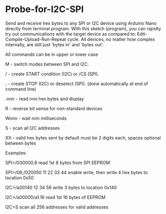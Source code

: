 # Probe-for-I2C-SPI

Send and receive hex bytes to any SPI or I2C device using Arduino Nano directly from terminal program. With this sketch (program), you can rapidly try out communications with the target device as compared to: Edit-Compile-Upload-Run-Repeat cycle.  All devices, no matter how complex internally, are still just 'bytes in' and 'bytes out'.

All commands can be in upper or lower case

M - switch modes between SPI and I2C.

/ - create START condition (I2C) or /CS (SPI).

; - create STOP (I2C) or deselect (SPI). (done automatically at end of command line)

.nnn - read nnn hex bytes and display

R - reverse bit sense for non-standard devices

Wnnn - wait nnn milliseconds

S - scan all I2C addresses

XX - valid hex bytes sent by default must be 2 digits each, spaces optional between bytes



Examples:

SPI>/030000.8   read 1st 8 bytes from SPI EEPROM

SPI>/06;/020050 11 22 33 44  enable write, then write 4 hex bytes to location 0x50

I2C>/a00140 12 34 56    write 3 bytes to location 0x140

I2C>/a00000/a1.16       read 1st 16 bytes of EEPROM

I2C>S                   scan all 256 addresses for valid addresses

